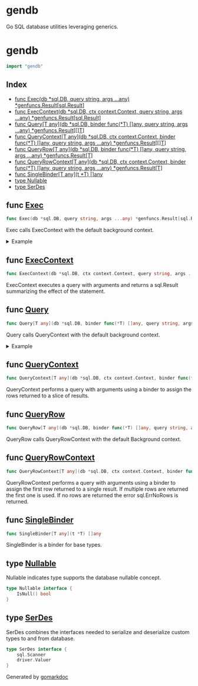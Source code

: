 <!-- Code generated by gomarkdoc. DO NOT EDIT -->

# gendb
Go SQL database utilities leveraging generics.
# gendb

```go
import "gendb"
```

## Index

- [func Exec(db *sql.DB, query string, args ...any) *genfuncs.Result[sql.Result]](<#func-exec>)
- [func ExecContext(db *sql.DB, ctx context.Context, query string, args ...any) *genfuncs.Result[sql.Result]](<#func-execcontext>)
- [func Query[T any](db *sql.DB, binder func(*T) []any, query string, args ...any) *genfuncs.Result[[]T]](<#func-query>)
- [func QueryContext[T any](db *sql.DB, ctx context.Context, binder func(*T) []any, query string, args ...any) *genfuncs.Result[[]T]](<#func-querycontext>)
- [func QueryRow[T any](db *sql.DB, binder func(*T) []any, query string, args ...any) *genfuncs.Result[T]](<#func-queryrow>)
- [func QueryRowContext[T any](db *sql.DB, ctx context.Context, binder func(*T) []any, query string, args ...any) *genfuncs.Result[T]](<#func-queryrowcontext>)
- [func SingleBinder[T any](t *T) []any](<#func-singlebinder>)
- [type Nullable](<#type-nullable>)
- [type SerDes](<#type-serdes>)


## func [Exec](<https://github.com/nwillc/genfuncs/blob/master/gendb.go#L29-L33>)

```go
func Exec(db *sql.DB, query string, args ...any) *genfuncs.Result[sql.Result]
```

Exec calls ExecContext with the default background context.

<details><summary>Example</summary>
<p>

```go
package main

import (
	"fmt"
	"gendb"
	"gendb/internal/sql_test"
)

func main() {
	db := sql_test.CreateDB()
	exec := gendb.Exec(db.OrEmpty(), "UPDATE student set program = ? WHERE code = '0001'", "CS")
	count, _ := exec.OrEmpty().RowsAffected()
	fmt.Println("Updated:", count)
}
```

#### Output

```
Updated: 1
```

</p>
</details>

## func [ExecContext](<https://github.com/nwillc/genfuncs/blob/master/gendb.go#L38-L43>)

```go
func ExecContext(db *sql.DB, ctx context.Context, query string, args ...any) *genfuncs.Result[sql.Result]
```

ExecContext executes a query with arguments and returns a sql.Result summarizing the effect of the statement.

## func [Query](<https://github.com/nwillc/genfuncs/blob/master/gendb.go#L55-L60>)

```go
func Query[T any](db *sql.DB, binder func(*T) []any, query string, args ...any) *genfuncs.Result[[]T]
```

Query calls QueryContext with the default background context.

<details><summary>Example</summary>
<p>

```go
package main

import (
	"fmt"
	"gendb"
	"gendb/internal/sql_test"
)

func main() {
	db := sql_test.CreateDB()
	type studentProgram struct {
		name    string
		program string
	}
	binder := func(s *studentProgram) []any { return []any{&s.name, &s.program} }
	results := gendb.Query[studentProgram](
		db.OrEmpty(),
		binder,
		"SELECT name, program FROM student")
	for _, student := range results.OrEmpty() {
		fmt.Println(student.name, student.program)
	}
}
```

#### Output

```
fred masters
barney PHD
```

</p>
</details>

## func [QueryContext](<https://github.com/nwillc/genfuncs/blob/master/gendb.go#L65-L71>)

```go
func QueryContext[T any](db *sql.DB, ctx context.Context, binder func(*T) []any, query string, args ...any) *genfuncs.Result[[]T]
```

QueryContext  performs a query with arguments using a binder to assign the rows returned to a slice of results.

## func [QueryRow](<https://github.com/nwillc/genfuncs/blob/master/gendb.go#L93-L98>)

```go
func QueryRow[T any](db *sql.DB, binder func(*T) []any, query string, args ...any) *genfuncs.Result[T]
```

QueryRow calls QueryRowContext with the default Background context.

## func [QueryRowContext](<https://github.com/nwillc/genfuncs/blob/master/gendb.go#L104-L110>)

```go
func QueryRowContext[T any](db *sql.DB, ctx context.Context, binder func(*T) []any, query string, args ...any) *genfuncs.Result[T]
```

QueryRowContext performs a query with arguments using a binder to assign the first row returned to a single result. If multiple rows are returned the first one is used. If no rows are returned the error sql.ErrNoRows is returned.

## func [SingleBinder](<https://github.com/nwillc/genfuncs/blob/master/gendb.go#L131>)

```go
func SingleBinder[T any](t *T) []any
```

SingleBinder is a binder for base types.

## type [Nullable](<https://github.com/nwillc/genfuncs/blob/master/serdes.go#L33-L35>)

Nullable indicates type supports the database nullable concept.

```go
type Nullable interface {
    IsNull() bool
}
```

## type [SerDes](<https://github.com/nwillc/genfuncs/blob/master/serdes.go#L27-L30>)

SerDes combines the interfaces needed to serialize and deserialize custom types to and from database.

```go
type SerDes interface {
    sql.Scanner
    driver.Valuer
}
```



Generated by [gomarkdoc](<https://github.com/princjef/gomarkdoc>)
